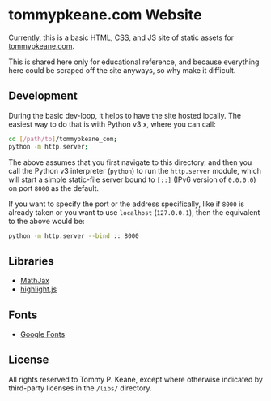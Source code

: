 # tommypkeane.com Website

Currently, this is a basic HTML, CSS, and JS site of static assets for [tommypkeane.com](https://www.tommypkeane.com).

This is shared here only for educational reference, and because everything here could be scraped off the site anyways, so why make it difficult.

## Development

During the basic dev-loop, it helps to have the site hosted locally. The easiest way to do that is with Python v3.x, where you can call:

```bash
cd [/path/to]/tommypkeane_com;
python -m http.server;
```

The above assumes that you first navigate to this directory, and then you call the Python v3 interpreter (`python`) to run the `http.server` module, which will start a simple static-file server bound to `[::]` (IPv6 version of `0.0.0.0`) on port `8000` as the default.

If you want to specify the port or the address specifically, like if `8000` is already taken or you want to use `localhost` (`127.0.0.1`), then the equivalent to the above would be:

```bash
python -m http.server --bind :: 8000
```

## Libraries

- [MathJax](https://www.mathjax.org/)
- [highlight.js](https://highlightjs.org/)

## Fonts

- [Google Fonts](https://fonts.google.com/)

## License

All rights reserved to Tommy P. Keane, except where otherwise indicated by third-party licenses in the `/libs/` directory.
